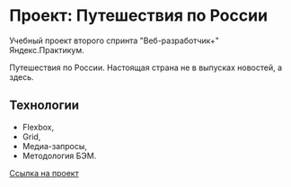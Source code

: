 # Проект: Путешествия по России

Учебный проект второго спринта "Веб-разработчик+" Яндекс.Практикум.

Путешествия по России. Настоящая страна не в выпусках новостей, а здесь.

## Технологии

- Flexbox,
- Grid,
- Медиа-запросы,
- Методология БЭМ.

[Ссылка на проект ](https://onyxd3v.github.io/russian-travel/)
